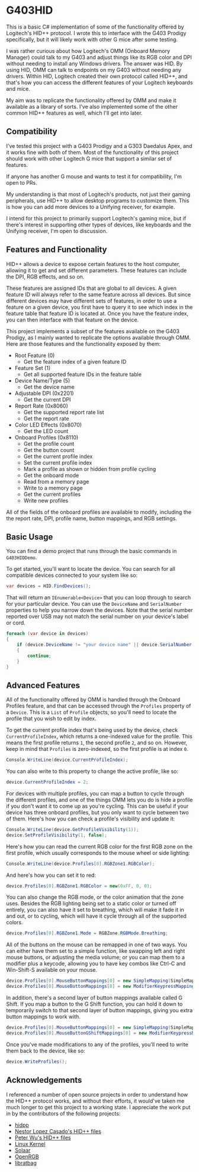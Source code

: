 # G403HID

This is a basic C# implementation of some of the functionality offered by Logitech's HID++ protocol. I wrote this to interface with the G403 Prodigy specifically, but it will likely work with other G mice after some testing.

I was rather curious about how Logitech's OMM (Onboard Memory Manager) could talk to my G403 and adjust things like its RGB color and DPI without needing to install any Windows drivers. The answer was HID. By using HID, OMM can talk to endpoints on my G403 without needing any drivers. Within HID, Logitech created their own protocol called HID++, and that's how you can access the different features of your Logitech keyboards and mice.

My aim was to replicate the functionality offered by OMM and make it available as a library of sorts. I've also implemented some of the other common HID++ features as well, which I'll get into later.

## Compatibility

I've tested this project with a G403 Prodigy and a G303 Daedalus Apex, and it works fine with both of them. Most of the functionality of this project should work with other Logitech G mice that support a similar set of features.

If anyone has another G mouse and wants to test it for compatibility, I'm open to PRs.

My understanding is that most of Logitech's products, not just their gaming peripherals, use HID++ to allow desktop programs to customize them. This is how you can add more devices to a Unifying receiver, for example.

I intend for this project to primarily support Logitech's gaming mice, but if there's interest in supporting other types of devices, like keyboards and the Unifying receiver, I'm open to discussion.

## Features and Functionality

HID++ allows a device to expose certain features to the host computer, allowing it to get and set different parameters. These features can include the DPI, RGB effects, and so on.

These features are assigned IDs that are global to all devices. A given feature ID will always refer to the same feature across all devices. But since different devices may have different sets of features, in order to use a feature on a given device, you first have to query it to see which index in the feature table that feature ID is located at. Once you have the feature index, you can then interface with that feature on the device.

This project implements a subset of the features available on the G403 Prodigy, as I mainly wanted to replicate the options available through OMM. Here are those features and the functionality exposed by them:

- Root Feature (0)
  - Get the feature index of a given feature ID
- Feature Set (1)
  - Get all supported feature IDs in the feature table
- Device Name/Type (5)
  - Get the device name
- Adjustable DPI (0x2201)
  - Get the current DPI
- Report Rate (0x8060)
  - Get the supported report rate list
  - Get the report rate
- Color LED Effects (0x8070)
  - Get the LED count
- Onboard Profiles (0x8110)
  - Get the profile count
  - Get the button count
  - Get the current profile index
  - Set the current profile index
  - Mark a profile as shown or hidden from profile cycling
  - Get the onboard mode
  - Read from a memory page
  - Write to a memory page
  - Get the current profiles
  - Write new profiles

All of the fields of the onboard profiles are available to modify, including the the report rate, DPI, profile name, button mappings, and RGB settings.

## Basic Usage

You can find a demo project that runs through the basic commands in `G403HIDDemo`.

To get started, you'll want to locate the device. You can search for all compatible devices connected to your system like so:

```cs
var devices = HID.FindDevices();
```

That will return an `IEnumerable<Device>` that you can loop through to search for your particular device. You can use the `DeviceName` and `SerialNumber` properties to help you narrow down the devices. Note that the serial number reported over USB may not match the serial number on your device's label or cord.

```cs
foreach (var device in devices)
{
	if (device.DeviceName != "your device name" || device.SerialNumber != "your serial number")
	{
		continue;
	}
}
```

## Advanced Features

All of the functionality offered by OMM is handled through the Onboard Profiles feature, and that can be accessed through the `Profiles` property of a `Device`. This is a `List` of `Profile` objects, so you'll need to locate the profile that you wish to edit by index.

To get the current profile index that's being used by the device, check `CurrentProfileIndex`, which returns a one-indexed value for the profile. This means the first profile returns `1`, the second profile `2`, and so on. However, keep in mind that `Profiles` is zero-indexed, so the first profile is at index `0`.

```cs
Console.WriteLine(device.CurrentProfileIndex);
```

You can also write to this property to change the active profile, like so:

```cs
device.CurrentProfileIndex = 2;
```

For devices with multiple profiles, you can map a button to cycle through the different profiles, and one of the things OMM lets you do is hide a profile if you don't want it to come up as you're cycling. This can be useful if your device has three onboard profiles, but you only want to cycle between two of them. Here's how you can check a profile's visibility and update it:

```cs
Console.WriteLine(device.GetProfileVisibility(1));
device.SetProfileVisibility(1, false);
```

Here's how you can read the current RGB color for the first RGB zone on the first profile, which usually corresponds to the mouse wheel or side lighting:

```cs
Console.WriteLine(device.Profiles[0].RGBZone1.RGBColor);
```

And here's how you can set it to red:

```cs
device.Profiles[0].RGBZone1.RGBColor = new(0xFF, 0, 0);
```

You can also change the RGB mode, or the color animation that the zone uses. Besides the RGB lighting being set to a static color or turned off entirely, you can also have it set to breathing, which will make it fade it in and out, or to cycling, which will have it cycle through all of the supported colors.

```cs
device.Profiles[0].RGBZone1.Mode = RGBZone.RGBMode.Breathing;
```

All of the buttons on the mouse can be remapped in one of two ways. You can either have them set to a simple function, like swapping left and right mouse buttons, or adjusting the media volume; or you can map them to a modifier plus a keycode, allowing you to have key combos like Ctrl-C and Win-Shift-S available on your mouse.

```cs
device.Profiles[0].MouseButtonMappings[0] = new SimpleMapping(SimpleMapping.MouseButton.RightButton);
device.Profiles[0].MouseButtonMappings[0] = new ModifierKeypressMapping(ModifierKeypressMapping.KeyCode.S, leftShift: true, leftGui: true);
```

In addition, there's a second layer of button mappings available called G Shift. If you map a button to the G Shift function, you can hold it down to temporarily switch to that second layer of button mappings, giving you extra button mappings to work with.

```cs
device.Profiles[0].MouseButtonMappings[0] = new SimpleMapping(SimpleMapping.MouseButton.GShift);
device.Profiles[0].MouseButtonGShiftMappings[0] = new ModifierKeypressMapping(ModifierKeypressMapping.KeyCode.C, leftCtrl: true);
```

Once you've made modifications to any of the profiles, you'll need to write them back to the device, like so:

```cs
device.WriteProfiles();
```

## Acknowledgements

I referenced a number of open source projects in order to understand how the HID++ protocol works, and without their efforts, it would've taken me much longer to get this project to a working state. I appreciate the work put in by the contributors of the following projects:

- [hidpp](https://github.com/cvuchener/hidpp)
- [Nestor Lopez Casado's HID++ files](https://drive.google.com/folderview?id=0BxbRzx7vEV7eWmgwazJ3NUFfQ28)
- [Peter Wu's HID++ files](https://lekensteyn.nl/files/logitech/)
- [Linux Kernel](https://git.kernel.org/pub/scm/linux/kernel/git/hid/hid.git/tree/drivers/hid/hid-logitech-hidpp.c)
- [Solaar](https://github.com/pwr-Solaar/Solaar)
- [OpenRGB](https://gitlab.com/CalcProgrammer1/OpenRGB)
- [libratbag](https://github.com/libratbag/libratbag)
